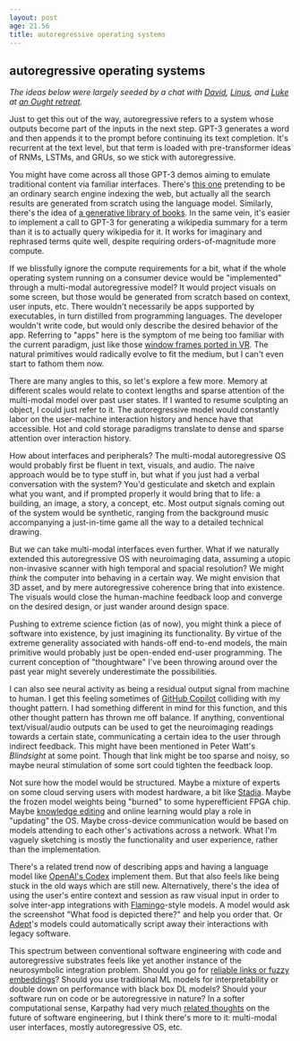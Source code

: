 ```yaml
---
layout: post
age: 21.56
title: autoregressive operating systems
---
```


## autoregressive operating systems

_The ideas below were largely seeded by a chat with [David](http://ddohan.com/), [Linus](https://thesephist.com/), and [Luke](https://lunis.net/Luke+Stebbing) at [an Ought retreat](https://twitter.com/jungofthewon/status/1530979137967443969?cxt=HHwWgsCq0cPakL8qAAAA)._

Just to get this out of the way, autoregressive refers to a system whose outputs become part of the inputs in the next step. GPT-3 generates a word and then appends it to the prompt before continuing its text completion. It's recurrent at the text level, but that term is loaded with pre-transformer ideas of RNMs, LSTMs, and GRUs, so we stick with autoregressive.

You might have come across all those GPT-3 demos aiming to emulate traditional content via familiar interfaces. There's [this one](https://twitter.com/paraschopra/status/1284801028676653060) pretending to be an ordinary search engine indexing the web, but actually all the search results are generated from scratch using the language model. Similarly, there's the idea of [a generative library of books](https://thesephist.com/posts/library/). In the same vein, it's easier to implement a call to GPT-3 for generating a wikipedia summary for a term than it is to actually query wikipedia for it. It works for imaginary and rephrased terms quite well, despite requiring orders-of-magnitude more compute.

If we blissfully ignore the compute requirements for a bit, what if the whole operating system running on a consumer device would be "implemented" through a multi-modal autoregressive model? It would project visuals on some screen, but those would be generated from scratch based on context, user inputs, etc. There wouldn't necessarily be apps supported by executables, in turn distilled from programming languages. The developer wouldn't write code, but would only describe the desired behavior of the app. Referring to "apps" here is the symptom of me being too familiar with the current paradigm, just like those [window frames ported in VR](https://www.vrdesktop.net/). The natural primitives would radically evolve to fit the medium, but I can't even start to fathom them now.

There are many angles to this, so let's explore a few more. Memory at different scales would relate to context lengths and sparse attention of the multi-modal model over past user states. If I wanted to resume sculpting an object, I could just refer to it. The autoregressive model would constantly labor on the user-machine interaction history and hence have that accessible. Hot and cold storage paradigms translate to dense and sparse attention over interaction history.

How about interfaces and peripherals? The multi-modal autoregressive OS would probably first be fluent in text, visuals, and audio. The naive approach would be to type stuff in, but what if you just had a verbal conversation with the system? You'd gesticulate and sketch and explain what you want, and if prompted properly it would bring that to life: a building, an image, a story, a concept, etc. Most output signals coming out of the system would be synthetic, ranging from the background music accompanying a just-in-time game all the way to a detailed technical drawing.

But we can take multi-modal interfaces even further. What if we naturally extended this autoregressive OS with neuroimaging data, assuming a utopic non-invasive scanner with high temporal and spacial resolution? We might _think_ the computer into behaving in a certain way. We might envision that 3D asset, and by mere autoregressive coherence bring that into existence. The visuals would close the human-machine feedback loop and converge on the desired design, or just wander around design space.

Pushing to extreme science fiction (as of now), you might think a piece of software into existence, by just imagining its functionality. By virtue of the extreme generality associated with hands-off end-to-end models, the main primitive would probably just be open-ended end-user programming. The current conception of "thoughtware" I've been throwing around over the past year might severely underestimate the possibilities.

I can also see neural activity as being a residual output signal from machine to human. I get this feeling sometimes of [GitHub Copilot](https://copilot.github.com/) colliding with my thought pattern. I had something different in mind for this function, and this other thought pattern has thrown me off balance. If anything, conventional text/visual/audio outputs can be used to get the neuroimaging readings towards a certain state, communicating a certain idea to the user through indirect feedback. This might have been mentioned in Peter Watt's _Blindsight_ at some point. Though that link might be too sparse and noisy, so maybe neural stimulation of some sort could tighten the feedback loop.

Not sure how the model would be structured. Maybe a mixture of experts on some cloud serving users with modest hardware, a bit like [Stadia](https://stadia.google.com/). Maybe the frozen model weights being "burned" to some hyperefficient FPGA chip. Maybe [knowledge editing](https://arxiv.org/abs/2104.08696) and online learning would play a role in "updating" the OS. Maybe cross-device communication would be based on models attending to each other's activations across a network. What I'm vaguely sketching is mostly the functionality and user experience, rather than the implementation.

There's a related trend now of describing apps and having a language model like [OpenAI's Codex](https://openai.com/blog/openai-codex/) implement them. But that also feels like being stuck in the old ways which are still new. Alternatively, there's the idea of using the user's entire context and session as raw visual input in order to solve inter-app integrations with [Flamingo](https://storage.googleapis.com/deepmind-media/DeepMind.com/Blog/tackling-multiple-tasks-with-a-single-visual-language-model/flamingo.pdf)-style models. A model would ask the screenshot "What food is depicted there?" and help you order that. Or [Adept](https://www.adept.ai/)'s models could automatically script away their interactions with legacy software.

This spectrum between conventional software engineering with code and autoregressive substrates feels like yet another instance of the neurosymbolic integration problem. Should you go for [reliable links or fuzzy embeddings](/reflections/of-graphs-and-spaces)? Should you use traditional ML models for interpretability or double down on performance with black box DL models? Should your software run on code or be autoregressive in nature? In a softer computational sense, Karpathy had very much [related thoughts](https://karpathy.medium.com/software-2-0-a64152b37c35) on the future of software engineering, but I think there's more to it: multi-modal user interfaces, mostly autoregressive OS, etc.
